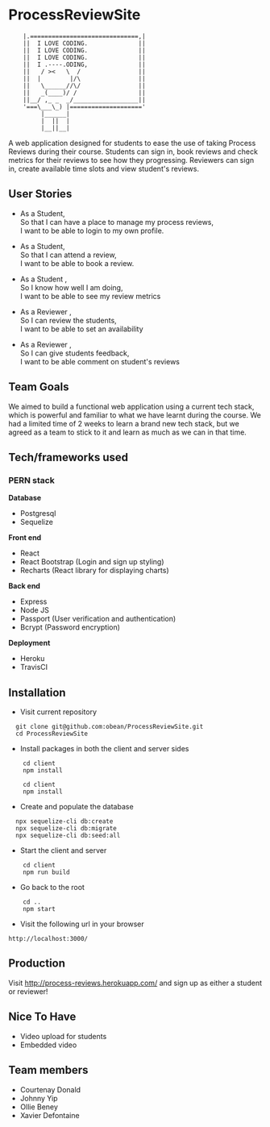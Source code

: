# ProcessReviewSite

```
    |.==============================,|
    ||  I LOVE CODING.              ||
    ||  I LOVE CODING.              ||
    ||  I LOVE CODING.              ||
    ||  I .----.ODING,              ||
    ||   / ><   \  /                ||
    ||  |        |/\                ||
    ||   \______//\/                ||
    ||   _(____)/ /                 ||
    ||__/ ,_ _  _/__________________||
    '===\___\_) |===================='
         |______|
         |  ||  |
         |__||__|

```
A web application designed for students to ease the use of taking Process Reviews during their course. Students can sign in, book reviews and check metrics for their reviews to see how they progressing. Reviewers can sign in, create available time slots and view student's reviews.  

## User Stories
- As a Student,<br />
So that I can have a place to manage my process reviews,<br />
I want to be able to login to my own profile.

- As a Student,<br />
So that I can attend a review,<br />
I want to be able to book a review.

- As a Student ,<br />
So I know how well I am doing,<br />
I want to be able to see my review metrics

- As a Reviewer ,<br />
So I can review the students,<br />
I want to be able to set an availability

- As a Reviewer ,<br />
So I can give students feedback,<br />
I want to be able comment on student's reviews


## Team Goals

We aimed to build a functional web application using a current tech stack, which is powerful and familiar to what we have learnt during the course. We had a limited time of 2 weeks to learn a brand new tech stack, but we agreed as a team to stick to it and learn as much as we can in that time. 

## Tech/frameworks used
### PERN stack
<b>Database</b>
- Postgresql
- Sequelize

<b>Front end</b>
- React
- React Bootstrap (Login and sign up styling)
- Recharts (React library for displaying charts)

<b>Back end</b>
- Express
- Node JS
- Passport (User verification and authentication)
- Bcrypt (Password encryption)

<b>Deployment</b>
- Heroku
- TravisCI


## Installation
+ Visit current repository
```
  git clone git@github.com:obean/ProcessReviewSite.git 
  cd ProcessReviewSite
```
+ Install packages in both the client and server sides 
```
    cd client
    npm install
```
```
    cd client
    npm install
```

+ Create and populate the database  
```
  npx sequelize-cli db:create
  npx sequelize-cli db:migrate
  npx sequelize-cli db:seed:all
```
+ Start the client and server
```
    cd client
    npm run build
```
+ Go back to the root
```
    cd ..
    npm start
```
+ Visit the following url in your browser
```
http://localhost:3000/
```
## Production

Visit http://process-reviews.herokuapp.com/ and sign up as either a student or reviewer!


## Nice To Have
* Video upload for students
* Embedded video


## Team members
* Courtenay Donald 
* Johnny Yip
* Ollie Beney
* Xavier Defontaine